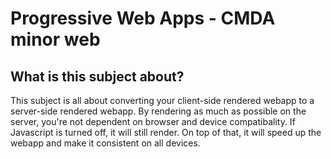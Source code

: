 # Progressive Web Apps - CMDA minor web
## What is this subject about?
This subject is all about converting your client-side rendered webapp to a server-side rendered webapp. By rendering as much as possible on the server, you're not dependent on browser and device compatibality. If Javascript is turned off, it will still render. On top of that, it will speed up the webapp and make it consistent on all devices.

